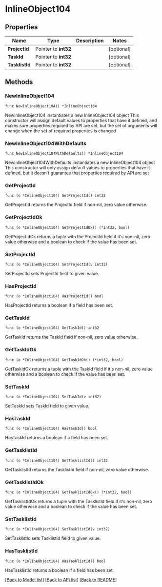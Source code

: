 # InlineObject104

## Properties

Name | Type | Description | Notes
------------ | ------------- | ------------- | -------------
**ProjectId** | Pointer to **int32** |  | [optional] 
**TaskId** | Pointer to **int32** |  | [optional] 
**TasklistId** | Pointer to **int32** |  | [optional] 

## Methods

### NewInlineObject104

`func NewInlineObject104() *InlineObject104`

NewInlineObject104 instantiates a new InlineObject104 object
This constructor will assign default values to properties that have it defined,
and makes sure properties required by API are set, but the set of arguments
will change when the set of required properties is changed

### NewInlineObject104WithDefaults

`func NewInlineObject104WithDefaults() *InlineObject104`

NewInlineObject104WithDefaults instantiates a new InlineObject104 object
This constructor will only assign default values to properties that have it defined,
but it doesn't guarantee that properties required by API are set

### GetProjectId

`func (o *InlineObject104) GetProjectId() int32`

GetProjectId returns the ProjectId field if non-nil, zero value otherwise.

### GetProjectIdOk

`func (o *InlineObject104) GetProjectIdOk() (*int32, bool)`

GetProjectIdOk returns a tuple with the ProjectId field if it's non-nil, zero value otherwise
and a boolean to check if the value has been set.

### SetProjectId

`func (o *InlineObject104) SetProjectId(v int32)`

SetProjectId sets ProjectId field to given value.

### HasProjectId

`func (o *InlineObject104) HasProjectId() bool`

HasProjectId returns a boolean if a field has been set.

### GetTaskId

`func (o *InlineObject104) GetTaskId() int32`

GetTaskId returns the TaskId field if non-nil, zero value otherwise.

### GetTaskIdOk

`func (o *InlineObject104) GetTaskIdOk() (*int32, bool)`

GetTaskIdOk returns a tuple with the TaskId field if it's non-nil, zero value otherwise
and a boolean to check if the value has been set.

### SetTaskId

`func (o *InlineObject104) SetTaskId(v int32)`

SetTaskId sets TaskId field to given value.

### HasTaskId

`func (o *InlineObject104) HasTaskId() bool`

HasTaskId returns a boolean if a field has been set.

### GetTasklistId

`func (o *InlineObject104) GetTasklistId() int32`

GetTasklistId returns the TasklistId field if non-nil, zero value otherwise.

### GetTasklistIdOk

`func (o *InlineObject104) GetTasklistIdOk() (*int32, bool)`

GetTasklistIdOk returns a tuple with the TasklistId field if it's non-nil, zero value otherwise
and a boolean to check if the value has been set.

### SetTasklistId

`func (o *InlineObject104) SetTasklistId(v int32)`

SetTasklistId sets TasklistId field to given value.

### HasTasklistId

`func (o *InlineObject104) HasTasklistId() bool`

HasTasklistId returns a boolean if a field has been set.


[[Back to Model list]](../README.md#documentation-for-models) [[Back to API list]](../README.md#documentation-for-api-endpoints) [[Back to README]](../README.md)


